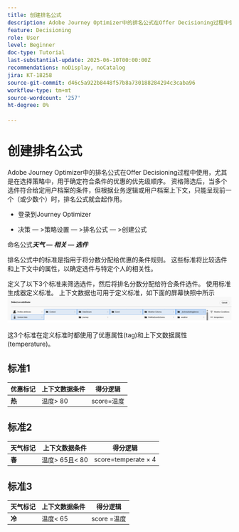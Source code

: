 ```yaml
---
title: 创建排名公式
description: Adobe Journey Optimizer中的排名公式在Offer Decisioning过程中使用，尤其是在选择策略中，用于确定符合条件的优惠的优先级顺序。
feature: Decisioning
role: User
level: Beginner
doc-type: Tutorial
last-substantial-update: 2025-06-10T00:00:00Z
recommendations: noDisplay, noCatalog
jira: KT-18258
source-git-commit: d46c5a922b8448f57b8a730188284294c3caba96
workflow-type: tm+mt
source-wordcount: '257'
ht-degree: 0%

---
```


# 创建排名公式

Adobe Journey Optimizer中的排名公式在Offer Decisioning过程中使用，尤其是在选择策略中，用于确定符合条件的优惠的优先级顺序。 资格筛选后，当多个选件符合给定用户档案的条件，但根据业务逻辑或用户档案上下文，只能呈现前一个（或少数个）时，排名公式就会起作用。

* 登录到Journey Optimizer

* 决策 — >策略设置 — >排名公式 — >创建公式

命名公式&#x200B;_&#x200B;**天气 — 相关 — 选件**&#x200B;_



排名公式中的标准是指用于将分数分配给优惠的条件规则。 这些标准将比较选件和上下文中的属性，以确定选件与特定个人的相关性。

定义了以下3个标准来筛选选件，然后将排名分数分配给符合条件选件。 使用标准生成器定义标准。 上下文数据也可用于定义标准，如下面的屏幕快照中所示
![contxt-data](assets/context-data.png)

这3个标准在定义标准时都使用了优惠属性(tag)和上下文数据属性(temperature)。

## 标准1

| **优惠标记** | **上下文数据条件** | **得分逻辑** |
|------------------|---------------------|-------------------------------------|
| **热** | 温度> 80 | score=温度 |


## 标准2

| **天气标记** | **上下文数据条件** | **得分逻辑** |
|------------------|---------------------------|----------------------------------------------|
| **春** | 温度> 65且&lt; 80 | score=temperate × 4 |

## 标准3

| **天气标记** | **上下文数据条件** | **得分逻辑** |
|------------------|---------------------------|----------------------------------------------|
| **冷** | 温度&lt; 65 | score =温度 |
